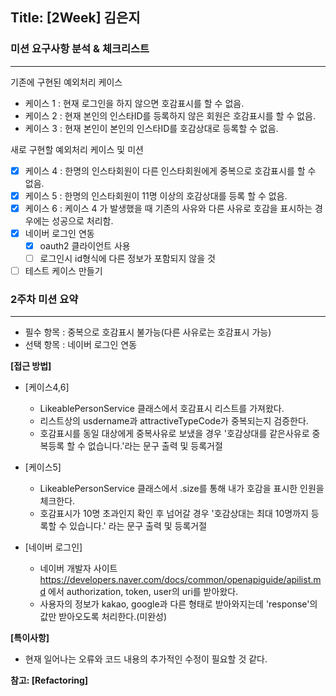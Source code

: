 ## Title: [2Week] 김은지

### 미션 요구사항 분석 & 체크리스트

---

기존에 구현된 예외처리 케이스
- 케이스 1 : 현재 로그인을 하지 않으면 호감표시를 할 수 없음.
- 케이스 2 : 현재 본인의 인스타ID를 등록하지 않은 회원은 호감표시를 할 수 없음.
- 케이스 3 : 현재 본인이 본인의 인스타ID를 호감상대로 등록할 수 없음.

새로 구현할 예외처리 케이스 및 미션
- [x] 케이스 4 : 한명의 인스타회원이 다른 인스타회원에게 중복으로 호감표시를 할 수 없음.
- [x] 케이스 5 : 한명의 인스타회원이 11명 이상의 호감상대를 등록 할 수 없음.
- [x] 케이스 6 : 케이스 4 가 발생했을 때 기존의 사유와 다른 사유로 호감을 표시하는 경우에는 성공으로 처리함.
- [x] 네이버 로그인 연동
  - [x] oauth2 클라이언트 사용
  - [ ] 로그인시 id형식에 다른 정보가 포함되지 않을 것
- [ ] 테스트 케이스 만들기

### 2주차 미션 요약

---

- 필수 항목 : 중복으로 호감표시 불가능(다른 사유로는 호감표시 가능)
- 선택 항목 : 네이버 로그인 연동

**[접근 방법]**

- [케이스4,6]
  - LikeablePersonService 클래스에서 호감표시 리스트를 가져왔다.
  - 리스트상의 usdername과 attractiveTypeCode가 중복되는지 검증한다.
  - 호감표시를 동일 대상에게 중복사유로 보냈을 경우 '호감상대를 같은사유로 중복등록 할 수 없습니다.'라는 문구 출력 및 등록거절

- [케이스5]
  - LikeablePersonService 클래스에서 .size를 통해 내가 호감을 표시한 인원을 체크한다.
  - 호감표시가 10명 초과인지 확인 후 넘어갈 경우 '호감상대는 최대 10명까지 등록할 수 있습니다.' 라는 문구 출력 및 등록거절

- [네이버 로그인]
  - 네이버 개발자 사이트 https://developers.naver.com/docs/common/openapiguide/apilist.md 에서 authorization, token, user의 uri를 받아왔다.
  - 사용자의 정보가 kakao, google과 다른 형태로 받아와지는데 'response'의 값만 받아오도록 처리한다.(미완성)

**[특이사항]**

- 현재 일어나는 오류와 코드 내용의 추가적인 수정이 필요할 것 같다.

**참고: [Refactoring]**
